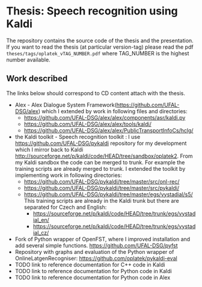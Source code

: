Thesis: Speech recognition using Kaldi
======================================
The repository contains the source code of the thesis and the presentation.
If you want to read the thesis (at particular version-tag) please read the pdf `theses/tags/oplatek_vTAG_NUMBER.pdf` 
where TAG_NUMBER is the highest number available.

Work described
--------------
The links below should correspond to CD content attach with the thesis.

 * Alex - Alex Dialogue System Framework(https://github.com/UFAL-DSG/alex)
   which I extended by work in following files and directories:
   * https://github.com/UFAL-DSG/alex/alex/components/asr/kaldi.py
   * https://github.com/UFAL-DSG/alex/alex/tools/kaldi/
   * https://github.com/UFAL-DSG/alex/alex/PublicTransportInfoCs/hclg/
 * the Kaldi toolkit - Speech recognition toolkit :
   I use https://github.com/UFAL-DSG/pykaldi repository for my development which I mirror back to Kaldi http://sourceforge.net/p/kaldi/code/HEAD/tree/sandbox/oplatek2.
   From my Kaldi sandbox the code can be merged to trunk. For example the training scripts are already merged to trunk.
   I extended the toolkit by implementing work in following directories:
   * https://github.com/UFAL-DSG/pykaldi/tree/master/src/onl-rec/
   * https://github.com/UFAL-DSG/pykaldi/tree/master/src/pykaldi/
   * https://github.com/UFAL-DSG/pykaldi/tree/master/egs/vystadial/s5/
     This training scripts are already in the Kaldi trunk but there are separated for Czech and English:
     * https://sourceforge.net/p/kaldi/code/HEAD/tree/trunk/egs/vystadial_en/
     * https://sourceforge.net/p/kaldi/code/HEAD/tree/trunk/egs/vystadial_cz/
 * Fork of Python wrapper of OpenFST, where I improved installation and add several simple functions.
   https://github.com/UFAL-DSG/pyfst
 * Repository with graphs and evaluation of the Python wrapper of OnlineLatgenRecogniser:
   https://github.com/oplatek/pykaldi-eval
 * TODO link to reference documentation for C++ code in Kaldi
 * TODO link to reference documentation for Python code in Kaldi
 * TODO link to reference documentation for Python code in Alex
